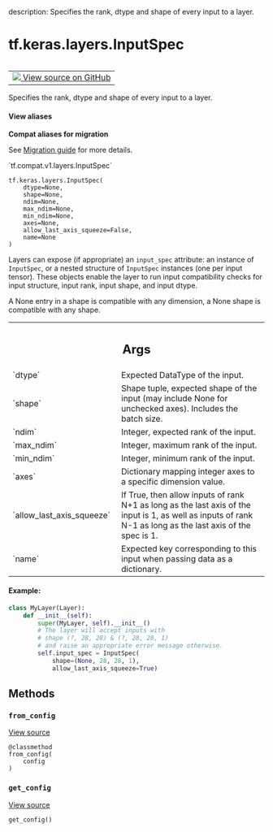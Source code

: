 description: Specifies the rank, dtype and shape of every input to a layer.

<div itemscope itemtype="http://developers.google.com/ReferenceObject">
<meta itemprop="name" content="tf.keras.layers.InputSpec" />
<meta itemprop="path" content="Stable" />
<meta itemprop="property" content="__init__"/>
<meta itemprop="property" content="from_config"/>
<meta itemprop="property" content="get_config"/>
</div>

# tf.keras.layers.InputSpec

<!-- Insert buttons and diff -->

<table class="tfo-notebook-buttons tfo-api nocontent" align="left">
<td>
  <a target="_blank" href="https://github.com/keras-team/keras/tree/v2.15.0/keras/engine/input_spec.py#L28-L143">
    <img src="https://www.tensorflow.org/images/GitHub-Mark-32px.png" />
    View source on GitHub
  </a>
</td>
</table>



Specifies the rank, dtype and shape of every input to a layer.

<section class="expandable">
  <h4 class="showalways">View aliases</h4>
  <p>
<b>Compat aliases for migration</b>
<p>See
<a href="https://www.tensorflow.org/guide/migrate">Migration guide</a> for
more details.</p>
<p>`tf.compat.v1.layers.InputSpec`</p>
</p>
</section>

<pre class="devsite-click-to-copy prettyprint lang-py tfo-signature-link">
<code>tf.keras.layers.InputSpec(
    dtype=None,
    shape=None,
    ndim=None,
    max_ndim=None,
    min_ndim=None,
    axes=None,
    allow_last_axis_squeeze=False,
    name=None
)
</code></pre>



<!-- Placeholder for "Used in" -->

Layers can expose (if appropriate) an `input_spec` attribute:
an instance of `InputSpec`, or a nested structure of `InputSpec` instances
(one per input tensor). These objects enable the layer to run input
compatibility checks for input structure, input rank, input shape, and
input dtype.

A None entry in a shape is compatible with any dimension,
a None shape is compatible with any shape.

<!-- Tabular view -->
 <table class="responsive fixed orange">
<colgroup><col width="214px"><col></colgroup>
<tr><th colspan="2"><h2 class="add-link">Args</h2></th></tr>

<tr>
<td>
`dtype`<a id="dtype"></a>
</td>
<td>
Expected DataType of the input.
</td>
</tr><tr>
<td>
`shape`<a id="shape"></a>
</td>
<td>
Shape tuple, expected shape of the input
(may include None for unchecked axes). Includes the batch size.
</td>
</tr><tr>
<td>
`ndim`<a id="ndim"></a>
</td>
<td>
Integer, expected rank of the input.
</td>
</tr><tr>
<td>
`max_ndim`<a id="max_ndim"></a>
</td>
<td>
Integer, maximum rank of the input.
</td>
</tr><tr>
<td>
`min_ndim`<a id="min_ndim"></a>
</td>
<td>
Integer, minimum rank of the input.
</td>
</tr><tr>
<td>
`axes`<a id="axes"></a>
</td>
<td>
Dictionary mapping integer axes to
a specific dimension value.
</td>
</tr><tr>
<td>
`allow_last_axis_squeeze`<a id="allow_last_axis_squeeze"></a>
</td>
<td>
If True, then allow inputs of rank N+1 as long
as the last axis of the input is 1, as well as inputs of rank N-1
as long as the last axis of the spec is 1.
</td>
</tr><tr>
<td>
`name`<a id="name"></a>
</td>
<td>
Expected key corresponding to this input when passing data as
a dictionary.
</td>
</tr>
</table>



#### Example:



```python
class MyLayer(Layer):
    def __init__(self):
        super(MyLayer, self).__init__()
        # The layer will accept inputs with
        # shape (?, 28, 28) & (?, 28, 28, 1)
        # and raise an appropriate error message otherwise.
        self.input_spec = InputSpec(
            shape=(None, 28, 28, 1),
            allow_last_axis_squeeze=True)
```

## Methods

<h3 id="from_config"><code>from_config</code></h3>

<a target="_blank" class="external" href="https://github.com/keras-team/keras/tree/v2.15.0/keras/engine/input_spec.py#L141-L143">View source</a>

<pre class="devsite-click-to-copy prettyprint lang-py tfo-signature-link">
<code>@classmethod</code>
<code>from_config(
    config
)
</code></pre>




<h3 id="get_config"><code>get_config</code></h3>

<a target="_blank" class="external" href="https://github.com/keras-team/keras/tree/v2.15.0/keras/engine/input_spec.py#L131-L139">View source</a>

<pre class="devsite-click-to-copy prettyprint lang-py tfo-signature-link">
<code>get_config()
</code></pre>






